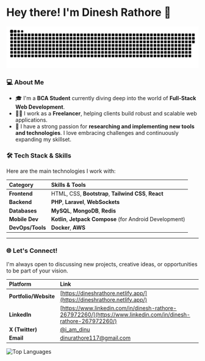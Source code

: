   <h1>Hey there! I'm Dinesh Rathore 👋</h1>
  
<img src="https://raw.githubusercontent.com/AkashRajpurohit/AkashRajpurohit/master/assets/github-snake-dark.svg" />

### 💻 About Me

-   🎓 I'm a **BCA Student** currently diving deep into the world of **Full-Stack Web Development**.
-   👨‍💻 I work as a **Freelancer**, helping clients build robust and scalable web applications.
-   🚀 I have a strong passion for **researching and implementing new tools and technologies**. I love embracing challenges and continuously expanding my skillset.

### 🛠️ Tech Stack & Skills

Here are the main technologies I work with:

| Category | Skills & Tools |
| :--- | :--- |
| **Frontend** | HTML, CSS, **Bootstrap**, **Tailwind CSS**, **React** |
| **Backend** | **PHP**, **Laravel**, **WebSockets** |
| **Databases** | **MySQL**, **MongoDB**, **Redis** |
| **Mobile Dev** | **Kotlin**, **Jetpack Compose** (for Android Development) |
| **DevOps/Tools** | **Docker**, **AWS** |

---

### 🌐 Let's Connect!

I'm always open to discussing new projects, creative ideas, or opportunities to be part of your vision.

| Platform | Link |
| :--- | :--- |
| **Portfolio/Website** | [https://dineshrathore.netlify.app/](https://dineshrathore.netlify.app/) |
| **LinkedIn** | [https://www.linkedin.com/in/dinesh-rathore-267972260/](https://www.linkedin.com/in/dinesh-rathore-267972260/) |
| **X (Twitter)** | [@i_am_dinu](https://x.com/i_am_dinu) |
| **Email** | [dinurathore117@gmail.com](mailto:dinurathore117@gmail.com) |

  <img src="https://github-readme-stats.vercel.app/api/top-langs/?username=dinu101&layout=compact&theme=onedark" alt="Top Languages" />
